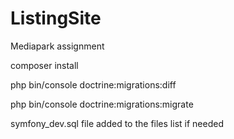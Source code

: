 # ListingSite
Mediapark assignment

composer install

php bin/console doctrine:migrations:diff

php bin/console doctrine:migrations:migrate


symfony_dev.sql file added to the files list if needed
